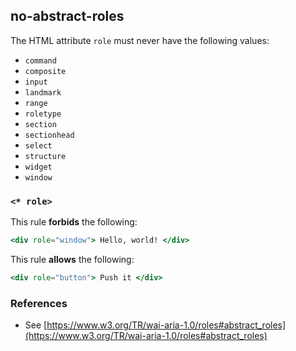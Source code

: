 ## no-abstract-roles

The HTML attribute `role` must never have the following values:

* `command`
* `composite`
* `input`
* `landmark`
* `range`
* `roletype`
* `section`
* `sectionhead`
* `select`
* `structure`
* `widget`
* `window`

### `<* role>`

This rule **forbids** the following:

```hbs
<div role="window"> Hello, world! </div>
```

This rule **allows** the following:

```hbs
<div role="button"> Push it </div>
```

### References
* See [https://www.w3.org/TR/wai-aria-1.0/roles#abstract_roles](https://www.w3.org/TR/wai-aria-1.0/roles#abstract_roles)
